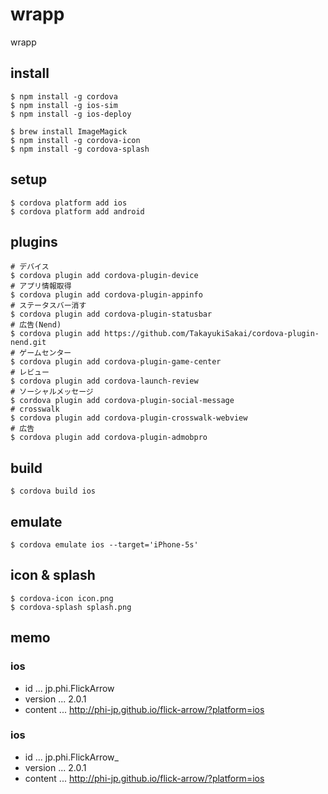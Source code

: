 # wrapp
wrapp


## install

```
$ npm install -g cordova
$ npm install -g ios-sim
$ npm install -g ios-deploy

$ brew install ImageMagick
$ npm install -g cordova-icon
$ npm install -g cordova-splash
```

## setup

```
$ cordova platform add ios
$ cordova platform add android
```

## plugins

```
# デバイス
$ cordova plugin add cordova-plugin-device
# アプリ情報取得
$ cordova plugin add cordova-plugin-appinfo
# ステータスバー消す
$ cordova plugin add cordova-plugin-statusbar
# 広告(Nend)
$ cordova plugin add https://github.com/TakayukiSakai/cordova-plugin-nend.git
# ゲームセンター
$ cordova plugin add cordova-plugin-game-center
# レビュー
$ cordova plugin add cordova-launch-review
# ソーシャルメッセージ
$ cordova plugin add cordova-plugin-social-message
# crosswalk
$ cordova plugin add cordova-plugin-crosswalk-webview
# 広告
$ cordova plugin add cordova-plugin-admobpro

```

## build

```
$ cordova build ios
```

## emulate

```
$ cordova emulate ios --target='iPhone-5s'
```

## icon & splash

```
$ cordova-icon icon.png
$ cordova-splash splash.png
```


## memo

### ios

- id ... jp.phi.FlickArrow
- version ... 2.0.1
- content ... http://phi-jp.github.io/flick-arrow/?platform=ios

### ios

- id ... jp.phi.FlickArrow_
- version ... 2.0.1
- content ... http://phi-jp.github.io/flick-arrow/?platform=ios

